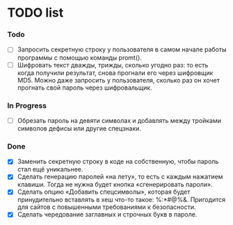 # TODO list

### Todo

- [ ] Запросить секретную строку у пользователя в самом начале работы программы с помощью команды promt().
- [ ] Шифровать текст дважды, трижды, сколько угодно раз: то есть когда получили результат, снова прогнали его через шифровщик MD5. Можно даже запросить у пользователя, сколько раз он хочет прогнать свой пароль через шифровальщик.

### In Progress

- [ ] Обрезать пароль на девяти символах и добавлять между тройками символов дефисы или другие спецзнаки.

### Done

- [x] Заменить секретную строку в коде на собственную, чтобы пароль стал ещё уникальнее.
- [x] Сделать генерацию паролей «на лету», то есть с каждым нажатием клавиши. Тогда не нужна будет кнопка «сгенерировать пароли».
- [x] Сделать опцию «Добавить спецсимволы», которая будет принудительно вставлять в хеш что-то такое: %:*#@%&. Пригодится для сайтов с повышенными требованиями к безопасности.
- [x] Сделать чередование заглавных и строчных букв в пароле.
